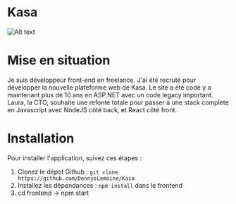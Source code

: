 # Kasa

![Alt text](https://user.oc-static.com/upload/2022/06/24/16560899769906_FR_811_P8_Banner-Kasa%20%281%29.png)

# Mise en situation 
Je suis développeur front-end en freelance. J'ai été recruté pour développer la nouvelle plateforme web de Kasa. Le site a été codé y a maintenant plus de 10 ans en ASP.NET avec un code legacy important. Laura, la CTO, souhaite une refonte totale pour passer à une stack complète en Javascript avec NodeJS côté back, et React côté front.
# Installation 
Pour installer l'application, suivez ces étapes : 
1. Clonez le dépot Github : `git clone https://github.com/DennysLemoine/Kasa`
2. Installez les dépendances : `npm install` dans le frontend
3. cd frontend -> npm start
